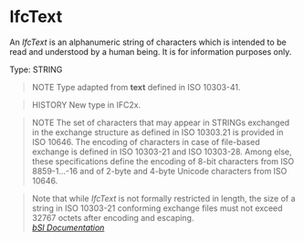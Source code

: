 IfcText
=======
An _IfcText_ is an alphanumeric string of characters which is intended to be
read and understood by a human being. It is for information purposes only.  
  
Type: STRING  
  
> NOTE  Type adapted from **text** defined in ISO 10303-41.  
  
> HISTORY  New type in IFC2x.  
  
> NOTE  The set of characters that may appear in STRINGs exchanged in the
> exchange structure as defined in ISO 10303.21 is provided in ISO 10646. The
> encoding of characters in case of file-based exchange is defined in ISO
> 10303-21 and ISO 10303-28. Among else, these specifications define the
> encoding of 8-bit characters from ISO 8859-1...-16 and of 2-byte and 4-byte
> Unicode characters from ISO 10646.  
  
> Note that while _IfcText_ is not formally restricted in length, the size of
> a string in ISO 10303-21 conforming exchange files must not exceed 32767
> octets after encoding and escaping.  
[ _bSI
Documentation_](https://standards.buildingsmart.org/IFC/DEV/IFC4_2/FINAL/HTML/schema/ifcmeasureresource/lexical/ifctext.htm)


